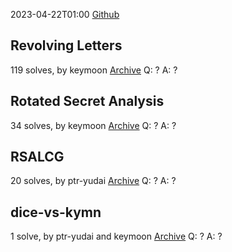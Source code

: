 2023-04-22T01:00
[Github](https://github.com/RICSecLab/ricerca-ctf-2023-public)
## Revolving Letters
119 solves, by keymoon
[Archive](https://github.com/RICSecLab/ricerca-ctf-2023-public/tree/main/crypto/revolving_letters)
Q: ?
A: ?

## Rotated Secret Analysis
34 solves, by keymoon
[Archive](https://github.com/RICSecLab/ricerca-ctf-2023-public/tree/main/crypto/revolving_letters)
Q: ?
A: ?

## RSALCG
20 solves, by ptr-yudai
[Archive](https://github.com/RICSecLab/ricerca-ctf-2023-public/tree/main/crypto/rsalcg)
Q: ?
A: ?

## dice-vs-kymn
1 solve, by ptr-yudai and keymoon
[Archive](https://github.com/RICSecLab/ricerca-ctf-2023-public/tree/main/crypto/dice-vs-kymn)
Q: ?
A: ?
